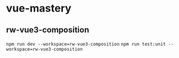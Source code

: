 # vue-mastery

## rw-vue3-composition
`npm run dev --workspace=rw-vue3-composition`
`npm run test:unit --workspace=rw-vue3-composition`